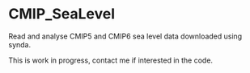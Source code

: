# CMIP_SeaLevel

Read and analyse CMIP5 and CMIP6 sea level data downloaded using synda.

This is work in progress, contact me if interested in the code.
